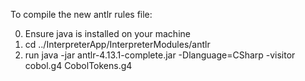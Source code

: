 To compile the new antlr rules file:

0. Ensure java is installed on your machine
1. cd ../InterpreterApp/InterpreterModules/antlr
2. run java -jar antlr-4.13.1-complete.jar -Dlanguage=CSharp -visitor cobol.g4 CobolTokens.g4